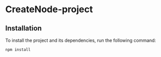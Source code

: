 # CreateNode-project
## Installation

To install the project and its dependencies, run the following command:

```bash
npm install  
```
